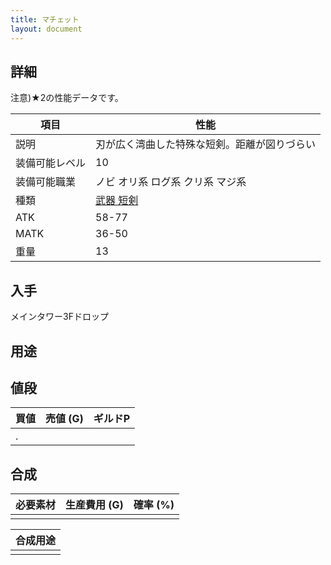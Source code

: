 ```yaml
---
title: マチェット
layout: document
---
```

## 詳細

注意)★2の性能データです。

|項目|性能|
|---|---|
|説明|刃が広く湾曲した特殊な短剣。距離が図りづらい|
|装備可能レベル|10|
|装備可能職業|ノビ オリ系 ログ系 クリ系 マジ系|
|種類|[武器 短剣](武器(短剣))|
|ATK|58-77|
|MATK|36-50|
|重量|13|

## 入手

メインタワー3Fドロップ

## 用途


## 値段


|買値|売値 (G)|ギルドP|
|---|---|---|
|.|||

## 合成


|必要素材|生産費用 (G)|確率 (%)|
|---|---|---|
||||


|合成用途|
|---|
||